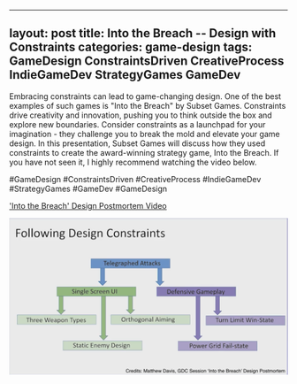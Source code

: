 
---
layout: post
title: Into the Breach -- Design with Constraints
categories: game-design
tags: GameDesign ConstraintsDriven CreativeProcess IndieGameDev StrategyGames GameDev
---

Embracing constraints can lead to game-changing design. One of the best examples of such games is "Into the Breach" by Subset Games. Constraints drive creativity and innovation, pushing you to think outside the box and explore new boundaries. Consider constraints as a launchpad for your imagination - they challenge you to break the mold and elevate your game design. In this presentation, Subset Games will discuss how they used constraints to create the award-winning strategy game, Into the Breach. If you have not seen it, I highly recommend watching the video below.

#GameDesign #ConstraintsDriven #CreativeProcess #IndieGameDev #StrategyGames #GameDev #GameDesign

['Into the Breach' Design Postmortem Video](https://www.gdcvault.com/play/1025772/-Into-the-Breach-Design)

![Into the Breach Slide from the presentation](/assets/images/into-the-breach-design-with-constraints.png)

